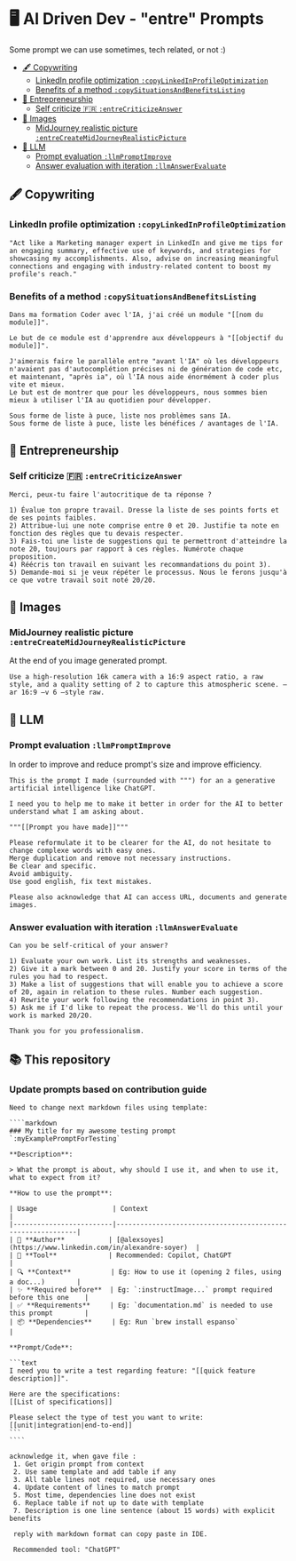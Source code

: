 # 🖥️ AI Driven Dev - "entre" Prompts

Some prompt we can use sometimes, tech related, or not :)

- [🖋️ Copywriting](#️-copywriting)
  - [LinkedIn profile optimization `:copyLinkedInProfileOptimization`](#linkedin-profile-optimization-copylinkedinprofileoptimization)
  - [Benefits of a method `:copySituationsAndBenefitsListing`](#benefits-of-a-method-copysituationsandbenefitslisting)
- [👔 Entrepreneurship](#-entrepreneurship)
  - [Self criticize 🇫🇷 `:entreCriticizeAnswer`](#self-criticize--entrecriticizeanswer)
- [🌄 Images](#-images)
  - [MidJourney realistic picture `:entreCreateMidJourneyRealisticPicture`](#midjourney-realistic-picture-entrecreatemidjourneyrealisticpicture)
- [💽 LLM](#-llm)
  - [Prompt evaluation `:llmPromptImprove`](#prompt-evaluation-llmpromptimprove)
  - [Answer evaluation with iteration `:llmAnswerEvaluate`](#answer-evaluation-with-iteration-llmanswerevaluate)

## 🖋️ Copywriting

### LinkedIn profile optimization `:copyLinkedInProfileOptimization`

```text
"Act like a Marketing manager expert in LinkedIn and give me tips for an engaging summary, effective use of keywords, and strategies for showcasing my accomplishments. Also, advise on increasing meaningful connections and engaging with industry-related content to boost my profile's reach."
```

### Benefits of a method `:copySituationsAndBenefitsListing`

```text
Dans ma formation Coder avec l'IA, j'ai créé un module "[[nom du module]]".

Le but de ce module est d'apprendre aux développeurs à "[[objectif du module]]".

J'aimerais faire le parallèle entre "avant l'IA" où les développeurs n'avaient pas d'autocomplétion précises ni de génération de code etc, et maintenant, "après ia", où l'IA nous aide énormément à coder plus vite et mieux.
Le but est de montrer que pour les développeurs, nous sommes bien mieux à utiliser l'IA au quotidien pour développer.

Sous forme de liste à puce, liste nos problèmes sans IA.
Sous forme de liste à puce, liste les bénéfices / avantages de l'IA.
```

## 👔 Entrepreneurship

### Self criticize 🇫🇷 `:entreCriticizeAnswer`

```text
Merci, peux-tu faire l'autocritique de ta réponse ?

1) Évalue ton propre travail. Dresse la liste de ses points forts et de ses points faibles.
2) Attribue-lui une note comprise entre 0 et 20. Justifie ta note en fonction des règles que tu devais respecter.
3) Fais-toi une liste de suggestions qui te permettront d'atteindre la note 20, toujours par rapport à ces règles. Numérote chaque proposition.
4) Réécris ton travail en suivant les recommandations du point 3).
5) Demande-moi si je veux répéter le processus. Nous le ferons jusqu'à ce que votre travail soit noté 20/20.
```

## 🌄 Images

### MidJourney realistic picture `:entreCreateMidJourneyRealisticPicture`

At the end of you image generated prompt.

```text
Use a high-resolution 16k camera with a 16:9 aspect ratio, a raw style, and a quality setting of 2 to capture this atmospheric scene. –ar 16:9 –v 6 –style raw.
```

## 💽 LLM

### Prompt evaluation `:llmPromptImprove`

In order to improve and reduce prompt's size and improve efficiency.

```text
This is the prompt I made (surrounded with """) for an a generative artificial intelligence like ChatGPT.

I need you to help me to make it better in order for the AI to better understand what I am asking about.

"""[[Prompt you have made]]"""

Please reformulate it to be clearer for the AI, do not hesitate to change complexe words with easy ones.
Merge duplication and remove not necessary instructions.
Be clear and specific.
Avoid ambiguity.
Use good english, fix text mistakes.

Please also acknowledge that AI can access URL, documents and generate images.
```

### Answer evaluation with iteration `:llmAnswerEvaluate`

```text
Can you be self-critical of your answer?

1) Evaluate your own work. List its strengths and weaknesses.
2) Give it a mark between 0 and 20. Justify your score in terms of the rules you had to respect.
3) Make a list of suggestions that will enable you to achieve a score of 20, again in relation to these rules. Number each suggestion.
4) Rewrite your work following the recommendations in point 3).
5) Ask me if I'd like to repeat the process. We'll do this until your work is marked 20/20.

Thank you for you professionalism.
```

## 📚 This repository

### Update prompts based on contribution guide

`````text
Need to change next markdown files using template:

````markdown
### My title for my awesome testing prompt `:myExamplePromptForTesting`

**Description**:

> What the prompt is about, why should I use it, and when to use it, what to expect from it?

**How to use the prompt**:

| Usage                   | Context                                                    |
|-------------------------|------------------------------------------------------------|
| 🚀 **Author**           | [@alexsoyes](https://www.linkedin.com/in/alexandre-soyer)  |
| 🤖 **Tool**             | Recommended: Copilot, ChatGPT                              |
| 🔍 **Context**          | Eg: How to use it (opening 2 files, using a doc...)        |
| ✨ **Required before**  | Eg: `:instructImage...` prompt required before this one    |
| ✅ **Requirements**     | Eg: `documentation.md` is needed to use this prompt        |
| 📦 **Dependencies**     | Eg: Run `brew install espanso`                             |

**Prompt/Code**:

```text
I need you to write a test regarding feature: "[[quick feature description]]".

Here are the specifications:
[[List of specifications]]

Please select the type of test you want to write:
[[unit|integration|end-to-end]]
```
````

acknowledge it, when gave file : 
 1. Get origin prompt from context 
 2. Use same template and add table if any 
 3. All table lines not required, use necessary ones 
 4. Update content of lines to match prompt 
 5. Most time, dependencies line does not exist 
 6. Replace table if not up to date with template 
 7. Description is one line sentence (about 15 words) with explicit benefits 
 
 reply with markdown format can copy paste in IDE. 

 Recommended tool: "ChatGPT"
`````
